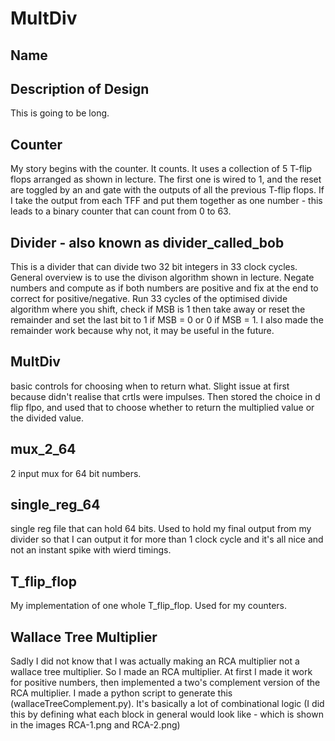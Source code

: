 # MultDiv
## Name

## Description of Design

This is going to be long.

## Counter

My story begins with the counter. It counts. It uses a collection of 5 T-flip flops arranged as shown in lecture. The first one is wired to 1, and the reset are toggled by an and gate with the outputs of all the previous T-flip flops. If I take the output from each TFF and put them together as one number - this leads to a binary counter that can count from 0 to 63.

## Divider - also known as divider_called_bob

This is a divider that can divide two 32 bit integers in 33 clock cycles. General overview is to use the divison algorithm shown in lecture. Negate numbers and compute as if both numbers are positive and fix at the end to correct for positive/negative. Run 33 cycles of the optimised divide algorithm where you shift, check if MSB is 1 then take away or reset the remainder and set the last bit to 1 if MSB = 0 or 0 if MSB = 1. I also made the remainder work because why not, it may be useful in the future.

## MultDiv

basic controls for choosing when to return what. Slight issue at first because didn't realise that crtls were impulses. Then stored the choice in d flip flpo, and used that to choose whether to return the multiplied value or the divided value.

## mux_2_64

2 input mux for 64 bit numbers.

## single_reg_64

single reg file that can hold 64 bits. Used to hold my final output from my divider so that I can output it for more than 1 clock cycle and it's all nice and not an instant spike with wierd timings.

## T_flip_flop

My implementation of one whole T_flip_flop. Used for my counters.

## Wallace Tree Multiplier

Sadly I did not know that I was actually making an RCA multiplier not a wallace tree multiplier. So I made an RCA multiplier. At first I made it work for positive numbers, then implemented a two's complement version of the RCA multiplier. I made a python script to generate this (wallaceTreeComplement.py). It's basically a lot of combinational logic (I did this by defining what each block in general would look like - which is shown in the images RCA-1.png and RCA-2.png)
